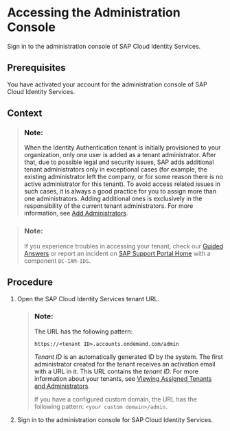 <!-- loio2609e81741944c71be832a5b954b533a -->

# Accessing the Administration Console

Sign in to the administration console of SAP Cloud Identity Services.



<a name="loio2609e81741944c71be832a5b954b533a__prereq_tps_hyg_hxb"/>

## Prerequisites

You have activated your account for the administration console of SAP Cloud Identity Services.



<a name="loio2609e81741944c71be832a5b954b533a__context_m4d_zzk_qxb"/>

## Context

> ### Note:  
> When the Identity Authentication tenant is initially provisioned to your organization, only one user is added as a tenant administrator. After that, due to possible legal and security issues, SAP adds additional tenant administrators only in exceptional cases \(for example, the existing administrator left the company, or for some reason there is no active administrator for this tenant\). To avoid access related issues in such cases, it is always a good practice for you to assign more than one administrators. Adding additional ones is exclusively in the responsibility of the current tenant administrators. For more information, see [Add Administrators](Operation-Guide/add-administrators-bbbdbdd.md#loiobbbdbdd3899942ce874f3aae9ba9e21d).

> ### Note:  
> If you experience troubles in accessing your tenant, check our [Guided Answers](https://ga.support.sap.com/dtp/viewer/#/tree/2065/actions/26547:29111:35393:28666:29077:29079:29081:29083) or report an incident on [SAP Support Portal Home](https://support.sap.com/en/index.html) with a component `BC-IAM-IDS`.



<a name="loio2609e81741944c71be832a5b954b533a__steps_epq_bt3_3xb"/>

## Procedure

1.  Open the SAP Cloud Identity Services tenant URL.

    > ### Note:  
    > The URL has the following pattern:
    > 
    > `https://<tenant ID>.accounts.ondemand.com/admin`
    > 
    > *Tenant ID* is an automatically generated ID by the system. The first administrator created for the tenant receives an activation email with a URL in it. This URL contains the *tenant ID*. For more information about your tenants, see [Viewing Assigned Tenants and Administrators](viewing-assigned-tenants-and-administrators-f56e6f2.md).
    > 
    > If you have a configured custom domain, the URL has the following pattern: `<your custom domain>/admin`.

2.  Sign in to the administration console for SAP Cloud Identity Services.


